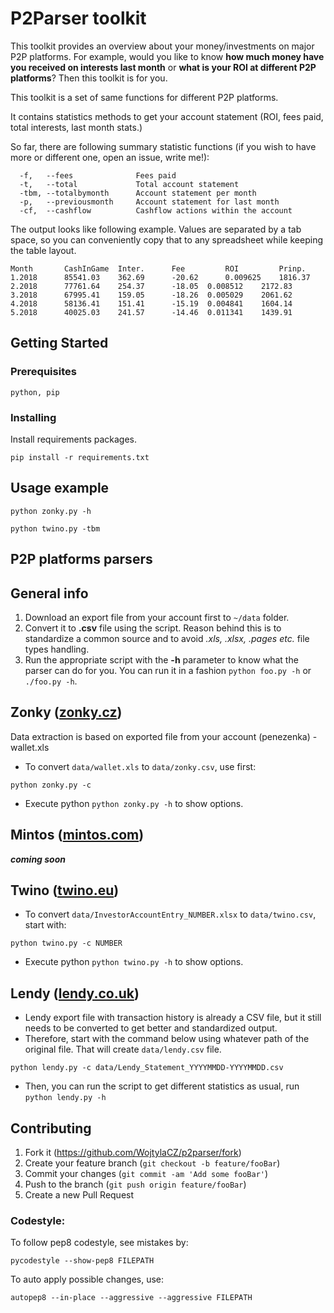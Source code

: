 # P2Parser toolkit

This toolkit provides an overview about your money/investments on major P2P platforms. For example, would you like to know **how much money have you received on interests last month** or **what is your ROI at different P2P platforms**? 
Then this toolkit is for you.

This toolkit is a set of same functions for different P2P platforms. 

It contains statistics methods to get your account statement (ROI, fees paid, total interests, last month stats.)

So far, there are following summary statistic functions (if you wish to have more or different one, open an issue, write me!):

```
  -f,   --fees              Fees paid
  -t,   --total             Total account statement
  -tbm, --totalbymonth      Account statement per month
  -p,   --previousmonth     Account statement for last month
  -cf,  --cashflow          Cashflow actions within the account
```

The output looks like following example. Values are separated by a tab space, so you can conveniently copy that to any spreadsheet while keeping the table layout.

```
Month       CashInGame  Inter.	    Fee         ROI         Prinp.
1.2018	    85541.03	362.69	    -20.62      0.009625    1816.37
2.2018	    77761.64	254.37	    -18.05	0.008512    2172.83
3.2018	    67995.41	159.05	    -18.26	0.005029    2061.62
4.2018	    58136.41	151.41	    -15.19	0.004841    1604.14
5.2018	    40025.03	241.57	    -14.46	0.011341    1439.91
```

## Getting Started

### Prerequisites

```
python, pip
```

### Installing

Install requirements packages.

```
pip install -r requirements.txt
```

## Usage example

```
python zonky.py -h
```
```
python twino.py -tbm
```

## P2P platforms parsers

## General info

1. Download an export file from your account first to `~/data` folder.
2. Convert it to **.csv** file using the script. Reason behind this is to standardize a common source and to avoid _.xls, .xlsx, .pages etc._ file types handling.
3. Run the appropriate script with the **-h** parameter to know what the parser can do for you. You can run it in a fashion `python foo.py -h` or `./foo.py -h`.

## Zonky ([zonky.cz](https://zonky.cz))

Data extraction is based on exported file from your account (penezenka) - wallet.xls

- To convert `data/wallet.xls` to `data/zonky.csv`,  use first:
```
python zonky.py -c
```

- Execute python `python zonky.py -h` to show options.

## Mintos ([mintos.com](https://mintos.com))
**_coming soon_**

## Twino ([twino.eu](https://twino.eu))

- To convert `data/InvestorAccountEntry_NUMBER.xlsx` to `data/twino.csv`, start with:

```
python twino.py -c NUMBER
```
- Execute python `python twino.py -h` to show options.

## Lendy ([lendy.co.uk](https://lendy.co.uk))

- Lendy export file with transaction history is already a CSV file, but it still needs to be converted to get better and standardized output.
- Therefore, start with the command below using whatever path of the original file. That will create `data/lendy.csv` file.

```
python lendy.py -c data/Lendy_Statement_YYYYMMDD-YYYYMMDD.csv
````
- Then, you can run the script to get different statistics as usual, run `python lendy.py -h`

## Contributing
1. Fork it (<https://github.com/WojtylaCZ/p2parser/fork>)
2. Create your feature branch (`git checkout -b feature/fooBar`)
3. Commit your changes (`git commit -am 'Add some fooBar'`)
4. Push to the branch (`git push origin feature/fooBar`)
5. Create a new Pull Request

### Codestyle:
To follow pep8 codestyle, see mistakes by:
```
pycodestyle --show-pep8 FILEPATH
```

To auto apply possible changes, use:
```
autopep8 --in-place --aggressive --aggressive FILEPATH
```
